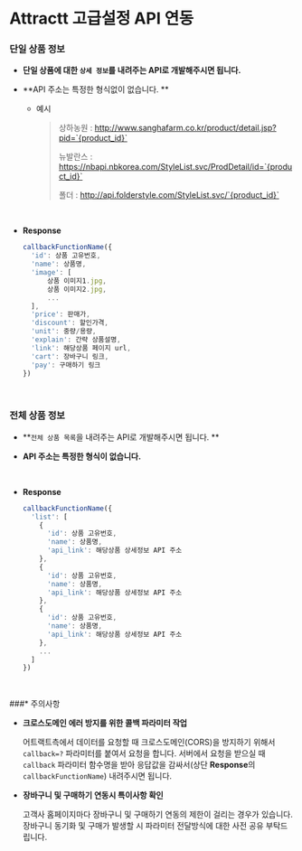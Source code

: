 # Attractt 고급설정 API 연동

### 단일 상품 정보

- **단일 상품에 대한 `상세 정보`를 내려주는 API로 개발해주시면 됩니다.**

- **API 주소는 특정한 형식없이 없습니다. **

  - 예시

    > 상하농원 : http://www.sanghafarm.co.kr/product/detail.jsp?pid=`{product_id}`
    >
    > 뉴발란스 : https://nbapi.nbkorea.com/StyleList.svc/ProdDetail/id=`{product_id}`
    >
    > 폴더 : http://api.folderstyle.com/StyleList.svc/`{product_id}`

  ​

- **Response**

  ```js
  callbackFunctionName({
    'id': 상품 고유번호,
    'name': 상품명,
    'image': [
    	상품 이미지1.jpg,
    	상품 이미지2.jpg,
    	...
    ],
    'price': 판매가,
    'discount': 할인가격,
    'unit': 중량/용량,
    'explain': 간략 상품설명,
    'link': 해당상품 페이지 url,
    'cart': 장바구니 링크,
    'pay': 구매하기 링크
  })
  ```

<br>

### 전체 상품 정보

- **`전체 상품 목록`을 내려주는 API로 개발해주시면 됩니다. **

- **API 주소는 특정한 형식이 없습니다.**

  ​

- **Response**

  ```js
  callbackFunctionName({
    'list': [
      {
        'id': 상품 고유번호,
        'name': 상품명,
        'api_link': 해당상품 상세정보 API 주소
      },
      {
        'id': 상품 고유번호,
        'name': 상품명,
        'api_link': 해당상품 상세정보 API 주소
      },
      {
        'id': 상품 고유번호,
        'name': 상품명,
        'api_link': 해당상품 상세정보 API 주소
      },
      ...
    ]
  })
  ```

<br>

###* 주의사항

- **크로스도메인 에러 방지를 위한 콜백 파라미터 작업**

  어트랙트측에서 데이터를 요청할 때 크로스도메인(CORS)을 방지하기 위해서 `callback=?` 파라미터를 붙여서 요청을 합니다. 서버에서 요청을 받으실 때 `callback` 파라미터 함수명을 받아 응답값을 감싸서(상단 **Response**의 `callbackFunctionName`) 내려주시면 됩니다.

- **장바구니 및 구매하기 연동시 특이사항 확인**

  고객사 홈페이지마다 장바구니 및 구매하기 연동의 제한이 걸리는 경우가 있습니다. 장바구니 동기화 및 구매가 발생할 시 파라미터 전달방식에 대한 사전 공유 부탁드립니다.

